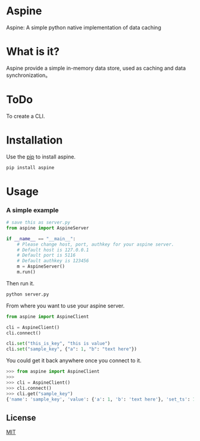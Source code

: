 Aspine
========
Aspine: A simple python native implementation of data caching

What is it?
========
Aspine provide a simple in-memory data store, used as caching and data synchronization。

ToDo
========
To create a CLI.


Installation
========
Use the [pip](https://pip.pypa.io/en/stable/) to install aspine.

```bash
pip install aspine
```

Usage
========

### A simple example

```python
# save this as server.py
from aspine import AspineServer

if __name__ == "__main__":
    # Please change host, port, authkey for your aspine server.
    # Default host is 127.0.0.1
    # Default port is 5116
    # Default authkey is 123456
    m = AspineServer()
    m.run()
```

Then run it.
```bash
python server.py
```

From where you want to use your aspine server.
```python
from aspine import AspineClient

cli = AspineClient()
cli.connect()

cli.set("this_is_key", "this is value")
cli.set("sample_key", {"a": 1, "b": "text here"})
```

You could get it back anywhere once you connect to it.
```python
>>> from aspine import AspineClient
>>> 
>>> cli = AspineClient()
>>> cli.connect()
>>> cli.get("sample_key")
{'name': 'sample_key', 'value': {'a': 1, 'b': 'text here'}, 'set_ts': 1646215110.250738}
```

## License
[MIT](https://github.com/ccuulinay/aspine-dev/blob/main/LICENSE)